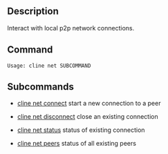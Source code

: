 ## Description
Interact with local p2p network connections.

## Command

```console
Usage: cline net SUBCOMMAND
```

## Subcommands
 
 - [cline net connect](connect) start a new connection to a peer

 - [cline net disconnect](disconnect) close an existing connection
  
 - [cline net status](status) status of existing connection
  
 - [cline net peers](peers) status of all existing peers
